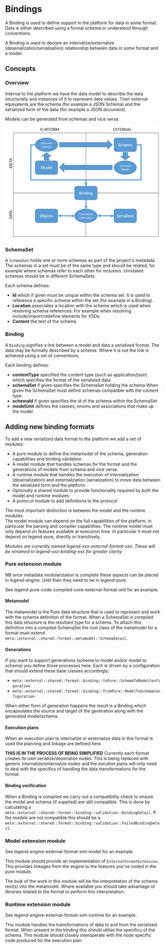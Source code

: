 # Bindings

A Binding is used to define support in the platform for data in some format.
Data is either described using a formal schema or understood through conventions.

A Binding is used to declare an internalize/externalize (deserialization/serialisation)
relationship between data in some format and a model.

## Concepts

### Overview

Internal to the platform we have the data model to describe the data structurally and
instances of it to represent data values.  Their external equivalents are the schema
(for example a JSON Schema) and the serialized form of the data (for example a JSON
document).

Models can be generated from schemas and vice versa.

![Bindings diagram](bindings.png)

### SchemaSet
A `SchemaSet` holds one or more schemas as part of the project's metadata.
The schemas in a set must be of the same type and should be related, for example where schemas refer to each other for inclusion.
Unrelated schemas should be in different SchemaSets.

Each schema defines:

* **Id** which if given must be unique within the schema set.  It is used to reference a specific schema within the set (for example in a Binding).
* **Location** associates a location with the schema which is used when resolving schema references.  For example when resolving include/import/redefine elements for XSDs.
* **Content** the text of the schema

### Binding
A `Binding` signifies a link between a model and data a serialized format.
The data may be formally described by a schema.  Where it is not the link is achieved using a set of conventions.

Each binding defines:

* **contentType** specified the content type (such as application/json) which specifies the format of the serialized data
* **schemaSet** if given specifies the SchemaSet holding the schema
                When given the SchemaSet must define schemas compatible with the content type.
* **schemaId** if given specifies the id of the schema within the SchemaSet
* **modelUnit** defines the classes, enums and associations that make up the model

## Adding new binding formats

To add a new serialized data format to the platform we add a set of modules:

* A pure module to define the metamodel of the schema, generation capabilities and binding validation. 
* A model module that handles schemas for the format and the generations of models from schema and vice versa.
* A runtime module that handles the execution of internalization (deserialization) and externalization (serialization) to move data between the serialized form and the platform.
* Optionally a shared module to provide functionality required by both the model and runtime modules
* A protocol module to add definitions to the protocol

The most important distinction is between the model and the runtime modules.  
The model module can depend on the full capabilities of the platform, in particular the parsing and compiler capabilities.
The runtime model must only depend on features available at execution time.  In particular it must not depend on legend-pure, directly or transitively.

*Modules are currently named legend-xxx-external-format-xxx.  These will be renamed to legend-xxx-binding-xxx for greater clarity.*  

### Pure extension module

NB once metadata modularization is complete these aspects can be placed in legend-engine.  Until then they need to be in legend-pure.

See legend-pure-code-compiled-core-external-format-xml for an example.

#### Metamodel

The metamodel is the Pure data structure that is used to represent and work with the schema definition of the format.
When a SchemaSet is compiled this data structure is the resultant type for a schema.
To attach this definition into a compiled SchemaSet the root class of the metamodel for a format must extend `meta::external::shared::format::metamodel::SchemaDetail`.  

#### Generations

If you want to support generations (schema to model and/or model to schema) you define those processes here.
Each is driven by a configuration that should extend these base classes accordingly:

* `meta::external::shared::format::binding::toPure::SchemaToModelConfiguration`
* `meta::external::shared::format::binding::fromPure::ModelToSchemaConfiguration`

When either form of generation happens the result is a Binding which encapsulates the source and target of the
generation along with the generated model/schema.

#### Execution plans

When an execution plan to internalize or externalize data in this format is used the planning and linkage are defined here.

**THIS IS IN THE PROCESS OF BEING SIMPLIFIED**  Currently each format creates its own serialize/deserialize nodes.
This is being replaced with generic internalize/externalize nodes and the excution plans will only need to deal with
the specifics of handling the data transformations for the format.

#### Binding verification

When a Binding is compiled we carry out a compatibility check to ensure the model and schema (if supplied) are
still compatible.  This is done by calculating a `meta::external::shared::format::binding::validation::BindingDetail`.
If the models are not compatible this should be a `meta::external::shared::format::binding::validation::FailedBindingDetail`.

### Model extension module

See legend-engine-external-format-xml-model for an example.

This module should provide an implementation of `ExternalFormatExtension`.  This provides linkages from the
engine to the features you've coded in the pure module.

The bulk of the work in this module will be the interpretation of the schema text(s) into the metamodel.
Where available you should take advantage of libraries related to the format to perform this interpretation.

### Runtime extension module

See legend-engine-external-format-xml-runtime for an example.

This module handles the transformations of data to and from the serialized format.
When present in the binding this should utilise the specifics of the schema.
This module should closely interoperate with the node specific code produced for the execution plan.



